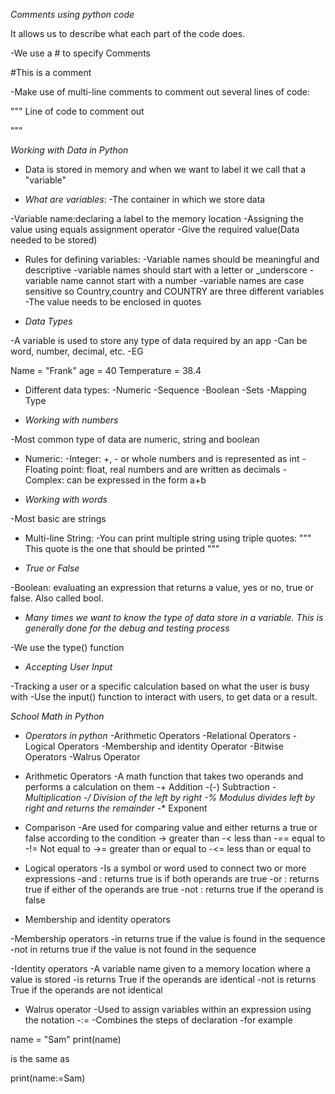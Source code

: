 *Comments using python code*

It allows us to describe what each part of the code does.


-We use a # to specify Comments

#This is a comment 


-Make use of multi-line comments to comment out several lines of code:

"""
Line of code
to
comment
out

"""




*Working with Data in Python*

- Data is stored in memory and when we want to label it we call that a "variable"


- *What are variables*:
-The container in which we store data

-Variable name:declaring a label to the memory location
-Assigning the value using equals assignment operator
-Give the required value(Data needed to be stored)


- Rules for defining variables:
-Variable names should be meaningful and descriptive
-variable names should start with a letter or _underscore
-variable name cannot start with a number
-variable names are case sensitive so Country,country and COUNTRY are three different variables
-The value needs to be enclosed in quotes



- *Data Types*

-A variable is used to store any type of data required by an app
-Can be word, number, decimal, etc.
-EG

Name = "Frank"
age = 40
Temperature = 38.4

- Different data types:
-Numeric
-Sequence
-Boolean
-Sets
-Mapping Type


- *Working with numbers*

-Most common type of data are numeric, string and boolean

- Numeric:
-Integer: +, - or whole numbers and is represented as int
-Floating point: float, real numbers and are written as decimals
-Complex: can be expressed in the form a+b


- *Working with words*

-Most basic are strings

- Multi-line String:
-You can print multiple string using triple quotes: """ This quote is the one that should be printed """



- *True or False*

-Boolean: evaluating an expression that returns a value, yes or no, true or false. Also called bool.



- *Many times we want to know the type of data store in a variable. This is generally done for the debug and testing process*

-We use the type() function



- *Accepting User Input*

-Tracking a user or a specific calculation based on what the user is busy with
-Use the input() function to interact with users, to get data or a result.



*School Math in Python*

- *Operators in python*
-Arithmetic Operators
-Relational Operators
-Logical Operators
-Membership and identity Operator
-Bitwise Operators
-Walrus Operator



- Arithmetic Operators
-A math function that takes two operands and performs a calculation on them
-+ Addition
-(-) Subtraction
-*Multiplication
-/ Division of the left by right
-% Modulus divides left by right and returns the remainder
-** Exponent


- Comparison
-Are used for comparing value and either returns a true or false according to the condition
-> greater than
-< less than
-== equal to
-!= Not equal to
->= greater than or equal to
-<= less than or equal to


- Logical operators
-Is a symbol or word used to connect two or more expressions
-and : returns true is if both operands are true
-or : returns true if either of the operands are true
-not : returns true if the operand is false



- Membership and identity operators

-Membership operators
-in returns true if the value is found in the sequence
-not in returns true if the value is not found in the sequence

-Identity operators
-A variable name given to a memory location where a value is stored
-is returns True if the operands are identical
-not is returns True if the operands are not identical


- Walrus operator
-Used to assign variables within an expression using the notation
-:=
-Combines the steps of declaration
-for example 

name = "Sam"
print(name)

is the same as

print(name:=Sam)